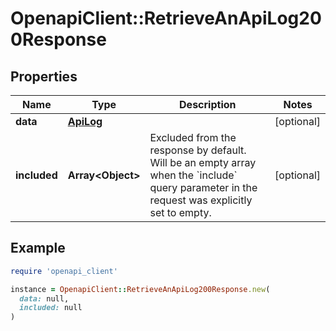 # OpenapiClient::RetrieveAnApiLog200Response

## Properties

| Name | Type | Description | Notes |
| ---- | ---- | ----------- | ----- |
| **data** | [**ApiLog**](ApiLog.md) |  | [optional] |
| **included** | **Array&lt;Object&gt;** | Excluded from the response by default. Will be an empty array when the &#x60;include&#x60; query parameter in the request was explicitly set to empty. | [optional] |

## Example

```ruby
require 'openapi_client'

instance = OpenapiClient::RetrieveAnApiLog200Response.new(
  data: null,
  included: null
)
```

